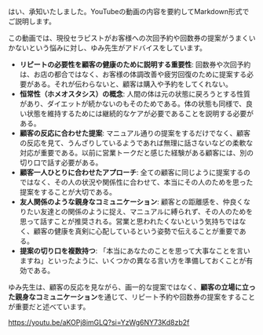 はい、承知いたしました。YouTubeの動画の内容を要約してMarkdown形式でご説明します。

この動画では、現役セラピストがお客様への次回予約や回数券の提案がうまくいかないという悩みに対し、ゆみ先生がアドバイスをしています。

- **リピートの必要性を顧客の健康のために説明する重要性**: 回数券や次回予約は、お店の都合ではなく、お客様の体調改善や疲労回復のために提案する必要がある。それが伝わらないと、顧客は購入や予約をしてくれない。
- **恒常性（ホメオスタシス）の概念**: 人間の体は元の状態に戻ろうとする性質があり、ダイエットが続かないのもそのためである。体の状態も同様で、良い状態を維持するためには継続的なケアが必要であることを説明する必要がある。
- **顧客の反応に合わせた提案**: マニュアル通りの提案をするだけでなく、顧客の反応を見て、うんざりしているようであれば無理に話さないなどの柔軟な対応が重要である。以前に営業トークだと感じた経験がある顧客には、別の切り口で話す必要がある。
- **顧客一人ひとりに合わせたアプローチ**: 全ての顧客に同じように提案するのではなく、その人の状況や関係性に合わせて、本当にその人のためを思った提案をすることが大切である。
- **友人関係のような親身なコミュニケーション**: 顧客との距離感を、仲良くなりたい友達との関係のように捉え、マニュアルに縛られず、その人のためを思って話すことが推奨される。営業と思われたくないという気持ちではなく、顧客の健康を真剣に心配しているという姿勢で伝えることが重要である。
- **提案の切り口を複数持つ**: 「本当にあなたのことを思って大事なことを言いますね」といったように、いくつかの異なる言い方を準備しておくことが有効である。

ゆみ先生は、顧客の反応を見ながら、画一的な提案ではなく、**顧客の立場に立った親身なコミュニケーション**を通じて、リピート予約や回数券の提案をすることが重要だと述べています。

https://youtu.be/aKOPj8imGLQ?si=YzWg6NY73Kd8zb2f